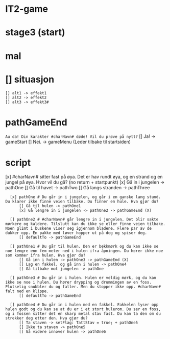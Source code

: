 # IT2-game

# stage3 (start)

# mal

# [] situasjon
    [] alt1 -> effekt1
    [] alt2 -> effekt2
    [] alt3 -> effekt3#

# pathGameEnd
`Au da! Din karakter #charNavn# døde! Vil du prøve på nytt?`
    [] Ja! -> gameStart
    [] Nei. -> gameMenu (Leder tilbake til startsiden)

# script

  [x] #charNavn# sitter fast på øya. Det er hav rundt øya, og en strand og en jungel på øya. Hvor vil du gå? (no return + startpunkt)
      [x] Gå in i jungelen -> pathOne
      [] Gå til havet -> pathTwo
      [] Gå langs stranden -> pathThree

      [x] pathOne # Du går in i jungelen, og går i en ganske lang stund. Du klarer ikke finne veien tilbake. Du finner en hule. Hva gjør du?
          [] Gå til hulen -> pathOne1
          [x] Gå lengre in i jungelen -> pathOne2 -> pathGameEnd (X)

      [] pathOne2 # #charNavn# går lengre in i jungelen. Det blir sakte mørkere og kaldere. Tilslutt kan du ikke se eller finne veien tilbake. Noen glimt i buskene viser seg igjennom bladene. Flere par av de dukker opp. En pakke med løver hopper ut på deg og spiser deg.
          [] defaultTo -> pathGameEnd

      [] pathOne1 # Du går til hulen. Den er bekkmørk og du kan ikke se noe lengre enn fem meter ned i hulen ifra åpningen. Du hører ikke noe som kommer ifra hulen. Hva gjør du?
          [] Gå inn i hulen -> pathOne3 -> pathGameEnd (X)
          [] Lag en fakkel, og gå inn i hulen -> pathOne4
          [] Gå tilbake mot jungelen -> pathOne

      [] pathOne3 # Du går in i hulen. Hulen er veldig mørk, og du kan ikke se noe i hulen. Du hører drypping og drummingen av en foss. Plutselig snubbler du og faller. Men du stopper ikke opp. #charNavn# falt ned en klippe.
          [] defaultTo -> pathGameEnd

      [] pathOne4 # Du går in i hulen med en fakkel. Fakkelen lyser opp hulen godt og du kan se at du er i et stort hulerom. Du ser en foss, og i fossen sitter det en skarp metal stav fast. Du kan ta den om du strekker deg etter den. Hva gjør du?
          [] Ta staven -> setFlag: TattStav = true; + pathOne5
          [] Ikke ta staven -> pathOne5
          [] Gå videre innover hulen -> pathOne6

